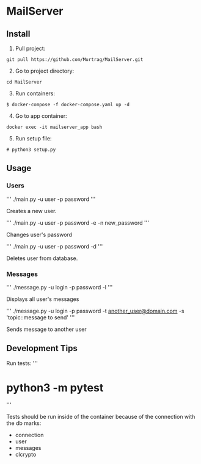 # MailServer

## Install
1. Pull project:
```
git pull https://github.com/Murtrag/MailServer.git
```
2. Go to project directory:
```
cd MailServer
```
3. Run containers:
```
$ docker-compose -f docker-compose.yaml up -d
```
4. Go to app container:
```
docker exec -it mailserver_app bash
```
5. Run setup file:
```
# python3 setup.py
```

## Usage
### Users
'''
./main.py -u user -p password
'''

Creates a new user.

'''
./main.py -u user -p password -e -n new_password
'''

Changes user's password

'''
./main.py -u user -p password -d
'''

Deletes user from database.

### Messages
'''
./message.py -u login -p password -l
'''

Displays all user's messages

'''
./message.py -u login -p password -t another_user@domain.com -s 'topic::message to send'
'''

Sends message to another user

## Development Tips
Run tests:
'''
# python3 -m pytest
'''

Tests should be run inside of the container because of the connection with the db
marks:
- connection
- user
- messages
- clcrypto

